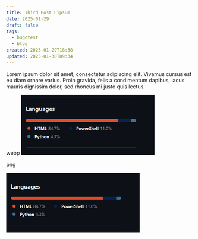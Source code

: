 ```yaml
---
title: Third Post Lipsum
date: 2025-01-29
draft: false
tags:
  - hugotest
  - blog
created: 2025-01-29T18:38
updated: 2025-01-30T09:34
---
```


Lorem ipsum dolor sit amet, consectetur adipiscing elit. Vivamus cursus est eu diam ornare varius. Proin gravida, felis a condimentum dapibus, lacus mauris dignissim dolor, sed rhoncus mi justo quis lectus. 

webp
![Image Description](/images/Third%20Post.webp)

png

![Image Description](/images/Third%20Post.png)

